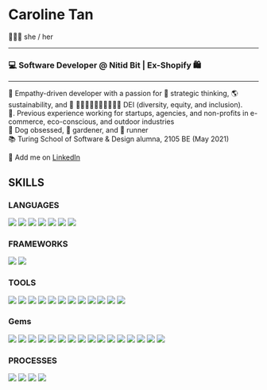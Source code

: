 <!--
**carolinectan/carolinectan** is a ✨ _special_ ✨ repository because its `README.md` (this file) appears on your GitHub profile.

Here are some ideas to get you started:

- 🔭 I’m currently working on ...
- 🌱 I’m currently learning ...
- 👯 I’m looking to collaborate on ...
- 🤔 I’m looking for help with ...
- 💬 Ask me about ...
- 📫 How to reach me: ...
- 😄 Pronouns: ...
- ⚡ Fun fact: ...
-->
# Caroline Tan
🙋🏻‍♀️  she / her <br>

*** *** ***
### 💻  Software Developer @ Nitid Bit | Ex-Shopify 🛍️<br>
*** *** ***

💛  Empathy-driven developer with a passion for 🧠 strategic thinking, 🌎 sustainability, and 🌈 ✌🏻✌🏼✌🏽✌🏾✌🏿 DEI (diversity, equity, and inclusion).<br>
💼. Previous experience working for startups, agencies, and non-profits in e-commerce, eco-conscious, and outdoor industries<br>
🐶  Dog obsessed, 🌱 gardener, and 👟 runner<br>
📚  Turing School of Software & Design alumna, 2105 BE (May 2021)<br>
<!-- 🤓  Currently learning how to consume and build APIs<br> -->
🔎  Add me on [LinkedIn](https://www.linkedin.com/in/carolinectan/)<br>

## SKILLS
### LANGUAGES
<p>
  <img src="https://img.shields.io/badge/ruby%20-201E84.svg?&style=for-the-badge&logo=ruby&logoColor=white" />
    <img src="https://img.shields.io/badge/-GraphQL-2A42D0.svg?style=for-the-badge" />
  <img src="https://img.shields.io/badge/html5%20-B8189A.svg?&style=for-the-badge&logo=html5&logoColor=white" />
  <img src="https://img.shields.io/badge/css3%20-7119C2.svg?&style=for-the-badge&logo=css3&logoColor=white" />
  <img src="https://img.shields.io/badge/SQL%20-201E84.svg?style=for-the-badge&logo=SQL&logoColor=white" />
  <img src="https://img.shields.io/badge/ActiveRecord%20-2A42D0.svg?&style=for-the-badge&logo=ActiveRecord&logoColor=white" />
  <img src="https://img.shields.io/badge/typescript%20-B8189A.svg?style=for-the-badge&logo=typescript&logoColor=white" />
  

</p>

### FRAMEWORKS
<p>
  <img src="https://img.shields.io/badge/Ruby%20on%20Rails-7119C2.svg?&style=for-the-badge&logo=rubyonrails&logoColor=white" />
  <img src="https://img.shields.io/badge/react-201E84.svg?style=for-the-badge&logo=react&logoColor=%2361DAFB" />
</p>

### TOOLS 
<p>
  <img src="https://img.shields.io/badge/Atom-201E84.svg?&style=for-the-badge&logo=atom&logoColor=white" />
  <img src="https://img.shields.io/badge/vscode%20-B8189A.svg?&style=for-the-badge&logo=vscode&logoColor=white" />
  <img src="https://img.shields.io/badge/heroku%20-7119C2.svg?&style=for-the-badge&logo=heroku&logoColor=white" />
  <img src="https://img.shields.io/badge/CI%20-201E84.svg?&style=for-the-badge&logo=CI&logoColor=white" />
  <img src="https://img.shields.io/badge/Postgres%20-2A42D0.svg?&style=for-the-badge&logo=Postgres&logoColor=white" />
  <img src="https://img.shields.io/badge/Postico%20-B8189A.svg?&style=for-the-badge&logo=Postico&logoColor=white" />
  <img src="https://img.shields.io/badge/Git%20-7119C2.svg?&style=for-the-badge&logo=Git&logoColor=white" />
  <img src="https://img.shields.io/badge/GitHub-201E84.svg?&style=for-the-badge&logo=github&logoColor=white" />
  <img src="https://img.shields.io/badge/hound-2A42D0.svg?&style=for-the-badge&logo=hound&logoColor=white" />
  <img src="https://img.shields.io/badge/Postman-B8189A.svg?&style=for-the-badge&logo=postman&logoColor=white" />
  <img src="https://img.shields.io/badge/Slack-7119C2.svg?&style=for-the-badge&logo=slack&logoColor=white" />
  <img src="https://img.shields.io/badge/travis--ci-201E84.svg?&style=for-the-badge&logo=travis&logoColor=white" />
                                                                                                              
</p>

### Gems
<p>
  <img src="https://img.shields.io/badge/bootstrap-201E84.svg?&style=for-the-badge&logo=bootstrap&logoColor=white" />
  <img src="https://img.shields.io/badge/capybara-2A42D0.svg?&style=for-the-badge&logo=rubygems&logoColor=white" />
  <img src="https://img.shields.io/badge/factorybot-B8189A.svg?&style=for-the-badge&logo=rubygems&logoColor=white" />
  <img src="https://img.shields.io/badge/faker-7119C2.svg?&style=for-the-badge&logo=rubygems&logoColor=white" />
  <img src="https://img.shields.io/badge/faraday-201E84.svg?&style=for-the-badge&logo=rubygems&logoColor=white" />
  <img src="https://img.shields.io/badge/figaro-2A42D0.svg?&style=for-the-badge&logo=rubygems&logoColor=white" />
  <img src="https://img.shields.io/badge/launchy-B8189A.svg?&style=for-the-badge&logo=rubygems&logoColor=white" />
  <img src="https://img.shields.io/badge/minitests-7119C2.svg?&style=for-the-badge&logo=rubygems&logoColor=white" />
  <img src="https://img.shields.io/badge/orderly-201E84.svg?&style=for-the-badge&logo=rubygems&logoColor=white" />
  <img src="https://img.shields.io/badge/pry-2A42D0.svg?&style=for-the-badge&logo=rubygems&logoColor=white" />
  <img src="https://img.shields.io/badge/rspec-B8189A.svg?&style=for-the-badge&logo=rubygems&logoColor=white" />
  <img src="https://img.shields.io/badge/RuboCop-7119C2.svg?&style=for-the-badge&logo=rubygems&logoColor=white" />
  <img src="https://img.shields.io/badge/shoulda--matchers-201E84.svg?&style=for-the-badge&logo=rubygems&logoColor=white" />
  <img src="https://img.shields.io/badge/simplecov-2A42D0.svg?&style=for-the-badge&logo=rubygems&logoColor=white" />
  <img src="https://img.shields.io/badge/vcr-B8189A.svg?&style=for-the-badge&logo=rubygems&logoColor=white" />
  <img src="https://img.shields.io/badge/webmock-7119C2.svg?&style=for-the-badge&logo=rubygems&logoColor=white" />
</p>

### PROCESSES
<p>
  <img src="https://img.shields.io/badge/OOP%20-201E84.svg?&style=for-the-badge&logo=OOP&logoColor=white" />
  <img src="https://img.shields.io/badge/TDD%20-2A42D0.svg?&style=for-the-badge&logo=TDD&logoColor=white" />
  <img src="https://img.shields.io/badge/MVC%20-B8189A.svg?&style=for-the-badge&logo=MVC&logoColor=white" />
  <img src="https://img.shields.io/badge/REST%20-7119C2.svg?&style=for-the-badge&logo=REST&logoColor=white" />
</p>

<!-- [![Caroline's github stats](https://github-readme-stats.vercel.app/api?username=carolinectan&count_private=true&show_icons=true)](https://github.com/carolinectan/github-readme-stats)) -->
